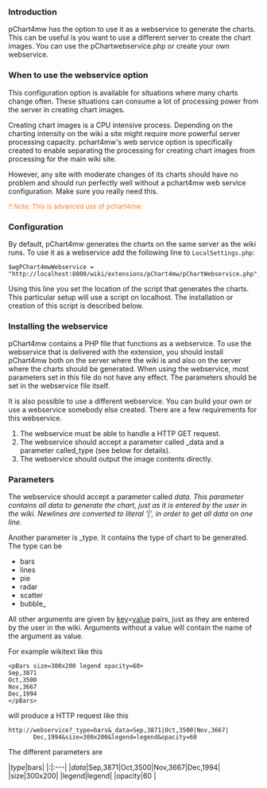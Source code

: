### Introduction ###
pChart4mw has the option to use it as a webservice to generate the charts. This can be useful is you want to use a different server to create the chart images. You can use the pChartwebservice.php or create your own webservice.

### When to use the webservice option ###
This configuration option is available for situations where many charts change often. These situations can consume a lot of processing power from the server in creating chart images.

Creating chart images is a CPU intensive process. Depending on the charting intensity on the wiki a site might require more powerful server processing capacity. pchart4mw's web service option is specifically created to enable separating the processing for creating chart images from processing for the main wiki site.

However, any site with moderate changes of its charts should have no problem and should run perfectly well without a pchart4mw web service configuration. Make sure you really need this.

<font color='#FF7F2A' size='2'>!! Note: This is advanced use of pchart4mw. </font>

### Configuration ###

By default, pChart4mw generates the charts on the same server as the wiki runs.
To use it as a webservice add the following line to `LocalSettings.php`:
```
$wgPChart4mwWebservice = "http://localhost:8000/wiki/extensions/pChart4mw/pChartWebservice.php";
```
Using this line you set the location of the script that generates the charts. This particular setup will use a script on localhost. The installation or creation of this script is described below.

### Installing the webservice ###
pChart4mw contains a PHP file that functions as a webservice. To use the webservice that is delivered with the extension, you should install pChart4mw both on the server where the wiki is and also on the server where the charts should be generated. When using the webservice, most parameters set in this file do not have any effect. The parameters should be set in the webservice file itself.

It is also possible to use a different webservice. You can build your own or use a webservice somebody else created. There are a few requirements for this webservice.
  1. The webservice must be able to handle a HTTP GET request.
  1. The webservice should accept a parameter called _data and a parameter called_type (see below for details).
  1. The webservice should output the image contents directly.

### Parameters ###
The webservice should accept a parameter called _data. This parameter contains all data to generate the chart, just as it is entered by the user in the wiki. Newlines are converted to literal '|', in order to get all data on one line._

Another parameter is _type. It contains the type of chart to be generated. The type can be
  * bars
  * lines
  * pie
  * radar
  * scatter
  * bubble_

All other arguments are given by [key](key.md)=[value](value.md) pairs, just as they are entered by the user in the wiki. Arguments without a value will contain the name of the argument as value.

For example wikitext like this
```
<pBars size=300x200 legend opacity=60>
Sep,3871
Oct,3500
Nov,3667
Dec,1994
</pBars>
```
will produce a HTTP request like this
```
http://webservice?_type=bars&_data=Sep,3871|Oct,3500|Nov,3667|
       Dec,1994&size=300x200&legend=legend&opacity=60
```

The different parameters are

|_type_|bars|
|:|:---|
|_data_|Sep,3871|Oct,3500|Nov,3667|Dec,1994|
|size|300x200|
|legend|legend|
|opacity|60  |